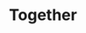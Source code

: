 ---
pid: llg142
title: Together
location_transcription: Center of City Hall
coordinates: "[-75.163532384001, 39.952430769246]"
zipcode: '19046'
gen_neighborhood: 
neighborhood: 
outside_phl: 'Jenkintown PA '
age: '16'
age_range: 13-19
instagram: 
image_file_name: llg_142.jpg
proposal_transcription: Five or so people, all of different genders and races, including
  white, putting their hands together as if to say //1, 2, 3, TEAM// to show how we
  are all together as a team
topic: Inclusivity,Social Justice,Uplifting,Women,Race Ethnicity
topic_summary: 0, 0, 0, 0, 0
type: Sculpture Statue
keywords_other: hands, holding hands, team, together
credit: Marlie Golden
image_labels: 
twitter: 
facebook: 
permalink: "/monuments/llg142/"
layout: item-page
---